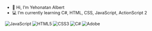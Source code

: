 - 👋 Hi, I’m Yehonatan Albert
- 💻 I’m currently learning C#, HTML, CSS, JavaScript, ActionScript 2

<span align="center">
	<img alt="JavaScript" src="https://img.shields.io/badge/javascript-%23323330.svg?&style=for-the-badge&logo=javascript&logoColor=%23F7DF1E"/>
  <img alt="HTML5" src="https://img.shields.io/badge/html5-%23E34F26.svg?&style=for-the-badge&logo=html5&logoColor=white"/>
  <img alt="CSS3" src="https://img.shields.io/badge/css3-%231572B6.svg?&style=for-the-badge&logo=css3&logoColor=white"/>
  <img alt="C#" src="https://img.shields.io/badge/c%23-%23239120.svg?&style=for-the-badge&logo=c-sharp&logoColor=white"/>
  <img alt="Adobe" src="https://img.shields.io/badge/adobe-%23FF0000.svg?&style=for-the-badge&logo=adobe&logoColor=white"/>
</span>

<!---
Yehonatan-Albert/Yehonatan-Albert is a ✨ special ✨ repository because its `README.md` (this file) appears on your GitHub profile.
You can click the Preview link to take a look at your changes.
--->
